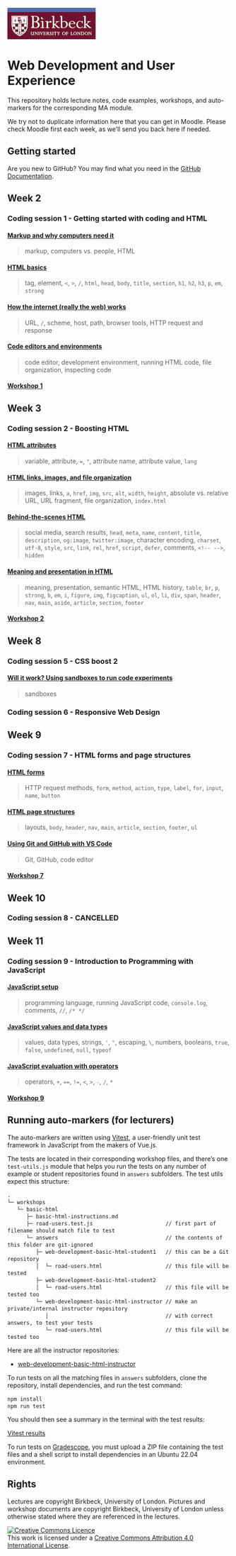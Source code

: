 ![Birkbeck, University of London](images/birkbeck-logo.jpg)

# Web Development and User Experience

This repository holds lecture notes, code examples, workshops, and
auto-markers for the corresponding MA module.

We try not to duplicate information here that you can get in Moodle.
Please check Moodle first each week, as we’ll send you back here if
needed.

## Getting started

Are you new to GitHub? You may find what you need in the [GitHub Documentation](https://docs.github.com/).

## Week 2
### Coding session 1 - Getting started with coding and HTML
#### [Markup and why computers need it](markup-and-why-computers-need-it.md)

> markup, computers vs. people, HTML

#### [HTML basics](html-basics.md)

> tag, element, `<`, `>`, `/`, `html`, `head`, `body`, `title`, `section`, `h1`, `h2`, `h3`, `p`, `em`, `strong`

#### [How the internet (really the web) works](how-the-internet-works.md)

> URL, `/`, scheme, host, path, browser tools, HTTP request and response

#### [Code editors and environments](code-editors-and-environments.md)

> code editor, development environment, running HTML code, file organization, inspecting code

#### [Workshop 1](workshop-1.md)

## Week 3
### Coding session 2 - Boosting HTML
#### [HTML attributes](html-attributes.md)

> variable, attribute, `=`, `"`, attribute name, attribute value, `lang`

#### [HTML links, images, and file organization](html-links-images-and-file-organization.md)

> images, links, `a`, `href`, `img`, `src`, `alt`, `width`, `height`, absolute vs. relative URL, URL fragment, file organization, `index.html`

#### [Behind-the-scenes HTML](behind-the-scenes-html.md)

> social media, search results, `head`, `meta`, `name`, `content`, `title`, `description`, `og:image`, `twitter:image`, character encoding, `charset`, `utf-8`, `style`, `src`, `link`, `rel`, `href`, `script`, `defer`, comments, `<!-- -->`, `hidden`

#### [Meaning and presentation in HTML](meaning-and-presentation-in-html.md)

> meaning, presentation, semantic HTML, HTML history, `table`, `br`, `p`, `strong`, `b`, `em`, `i`, `figure`, `img`, `figcaption`, `ul`, `ol`, `li`, `div`, `span`, `header`, `nav`, `main`, `aside`, `article`, `section`, `footer`

#### [Workshop 2](workshop-2.md)

## Week 8
### Coding session 5 - CSS boost 2

#### [Will it work? Using sandboxes to run code experiments](will-it-work-using-sandboxes-to-test-code.md)
> sandboxes

### Coding session 6 - Responsive Web Design

## Week 9
### Coding session 7 - HTML forms and page structures

#### [HTML forms](html-forms.md)
> HTTP request methods, `form`, `method`, `action`, `type`, `label`, `for`, `input`, `name`, `button`

#### [HTML page structures](html-page-structures.md)
> layouts, `body`, `header`, `nav`, `main`, `article`, `section`, `footer`, `ul`

#### [Using Git and GitHub with VS Code](using-git-and-github.md)
> Git, GitHub, code editor

#### [Workshop 7](workshop-7.md)

## Week 10
### Coding session 8 - CANCELLED

## Week 11
### Coding session 9 - Introduction to Programming with JavaScript

#### [JavaScript setup](javascript-setup.md)
> programming language, running JavaScript code, `console.log`, comments, `//`, `/* */`

#### [JavaScript values and data types](javascript-values-and-data-types.md)
> values, data types, strings, `'`, `"`, escaping, `\`, numbers, booleans, `true`, `false`, `undefined`, `null`, `typeof`

#### [JavaScript evaluation with operators](javascript-evaluation-with-operators.md)
> operators, `+`, `==`, `!=`, `<`, `>`, `-`, `/`, `*`

#### [Workshop 9](https://github.com/Birkbeck2/wdux2223-workshop-js-values)

## Running auto-markers (for lecturers)

The auto-markers are written using [Vitest](https://vitest.dev/),
a user-friendly unit test framework in JavaScript from the makers of
Vue.js.

The tests are located in their corresponding workshop files, and there’s
one `test-utils.js` module that helps you run the tests on any
number of example or student repositories found in `answers`
subfolders. The test utils expect this structure:

```
.
└─ workshops
   └─ basic-html
      ├─ basic-html-instructions.md
      ├─ road-users.test.js                       // first part of filename should match file to test
      └─ answers                                  // the contents of this folder are git-ignored
         ├─ web-development-basic-html-student1   // this can be a Git repository
         │  └─ road-users.html                    // this file will be tested
         ├─ web-development-basic-html-student2
         │  └─ road-users.html                    // this file will be tested too
         └─ web-development-basic-html-instructor // make an private/internal instructor repository
            │                                     // with correct answers, to test your tests
            └─ road-users.html                    // this file will be tested too
```

Here are all the instructor repositories:

- [web-development-basic-html-instructor](https://github.com/Birkbeck2/web-development-basic-html-instructor)

To run tests on all the matching files in `answers` subfolders, clone the repository, install dependencies, and run the test command:

```shell
npm install
npm run test
```

You should then see a summary in the terminal with the test results:

[Vitest results](lecturers/images/vitest-report.png)

To run tests on [Gradescope](https://gradescope-autograders.readthedocs.io/en/latest/), you must upload a ZIP file containing the test files
and a shell script to install dependencies in an Ubuntu 22.04 environment.

## Rights

Lectures are copyright Birkbeck, University of London. Pictures and
workshop documents are copyright Birkbeck, University of London unless
otherwise stated where they are referenced in the lectures.

<a rel="license" href="http://creativecommons.org/licenses/by/4.0/"><img alt="Creative Commons Licence" src="https://i.creativecommons.org/l/by/4.0/88x31.png" /></a><br />This work is licensed under a <a rel="license" href="http://creativecommons.org/licenses/by/4.0/">Creative Commons Attribution 4.0 International License</a>.

